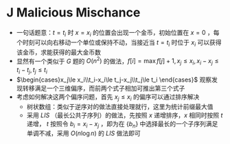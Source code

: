 # J Malicious Mischance

* 一句话题意：$t=t_i$ 时 $x=x_i$ 的位置会出现一个金币，初始位置在 $x=0$ ，每个时刻可以向右移动一个单位或保持不动，当接近当 $t=t_i$ 时位于 $x_i$ 可以获得该金币，求能获得的最大金币数
* 显然有一个类似于 $G$ 题的 $O(n^2)$ 的做法，$f[i]=\max f[j]+1,x_j\le x_i,x_i-x_j\le t_i-t_j,t_j\le t_i$ 
* $\begin{cases}x_j\le x_i\\t_i-x_i\le t_j-x_j\\t_j\le t_i \end{cases}$ 观察发现转移满足一个三维偏序，而前两个式子相加可推出第三个式子
* 考虑如何解决这两个偏序问题，首先 $x_j\le x_i$ 的偏序可以通过排序解决
  * 树状数组：类似于逆序对的做法直接处理就行，这里为统计前缀最大值
  * 采用 $LIS$ （最长公共子序列）的做法，先按照 $x$ 递增排序，$x$ 相同时按照 $t$ 递增， $t$ 按照令 $b_i=x_i-x_j$ ，即为在 $\{b_n\}$ 中选择最长的一个子序列满足单调不减，采用 $O(n\log n)$ 的 $LIS$ 做法即可


